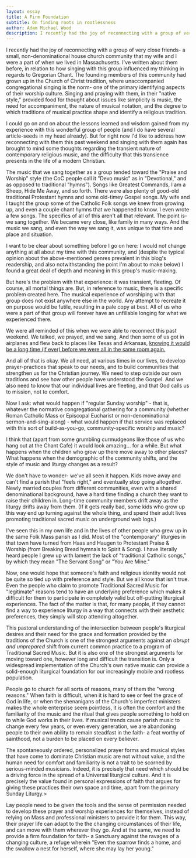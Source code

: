 ```yaml
---
layout: essay
title: A Firm Foundation
subtitle: On finding roots in rootlessness
author: Adam Michael Wood
description: I recently had the joy of reconnecting with a group of very close friends- a small, non-denominational house church community that my wife and I were a part of when we lived in Massachusetts. I've written about them before, in relation to how singing with this group influenced my thinking in regards to Gregorian Chant. The founding members of this community had grown up in the Church of Christ tradition, where unaccompanied congregational singing is the norm- one of the primary identifying aspects of their worship culture. Singing and praying with them, in their "native style," provided food for thought about issues like simplicity is music, the need for accompaniment, the nature of musical notation, and the degree to which traditions of musical practice shape and identify a religious tradition.
---
```

I recently had the joy of reconnecting with a group of very close friends- a small, non-denominational house church community that my wife and I were a part of when we lived in Massachusetts. I've written about them before, in relation to how singing with this group influenced my thinking in regards to Gregorian Chant. The founding members of this community had grown up in the Church of Christ tradition, where unaccompanied congregational singing is the norm- one of the primary identifying aspects of their worship culture. Singing and praying with them, in their "native style," provided food for thought about issues like simplicity is music, the need for accompaniment, the nature of musical notation, and the degree to which traditions of musical practice shape and identify a religious tradition.

I could go on and on about the lessons learned and wisdom gained from my experience with this wonderful group of people (and I do have several article-seeds in my head already). But for right now I'd like to address how reconnecting with them this past weekend and singing with them again has brought to mind some thoughts regarding the transient nature of contemporary religious music, and the difficulty that this transience presents in the life of a modern Christian.

The music that we sang together as a group tended toward the "Praise and Worship" style (the CoC people call it "Devo music" as in "Devotional," and as opposed to traditional "hymns"). Songs like Greatest Commands, I am a Sheep, Hide Me Away, and so forth. There were also plenty of good-old traditional Protestant hymns and some old-timey Gospel songs. My wife and I taught the group some of the Catholic Folk songs we knew from growing up, and even a couple chant hymns that we happened to know. I even wrote a few songs. The specifics of all of this aren't all that relevant. The point is- we sang together. We became very close, like family in many ways. And the music we sang, and even the way we sang it, was unique to that time and place and situation.

I want to be clear about something before I go on here: I would not change anything at all about my time with this community, and (despite the typical opinion about the above-mentioned genres prevalent in this blog's readership, and also notwithstanding the point I'm about to make below) I found a great deal of depth and meaning in this group's music-making.

But here's the problem with that experience: it was transient, fleeting. Of course, all mortal things are. But, in reference to music, there is a specific problem created here. The musical experience of worshiping with that group does not exist anywhere else in the world. Any attempt to recreate it on purpose would be futile, resulting in a pale copy at best. All of us who were a part of that group will forever have an unfillable longing for what we experienced there.

We were all reminded of this when we were able to reconnect this past weekend. We talked, we prayed, and we sang. And then some of us got in airplanes and flew back to places like Texas and Arkansas, <a href="https://github.com/adammichaelwood/adam.michael.wood_writing/blob/master/poems/reunion.txt">knowing it would be a long time (if ever) before we were all in the same room again.</a>

And all of that is okay. We all need, at various times in our lives, to develop prayer-practices that speak to our needs, and to build communities that strengthen us for the Christian journey. We need to step outside our own traditions and see how other people have understood the Gospel. And we also need to know that our individual lives are fleeting, and that God calls us to mission, not to comfort.

Now I ask: what would happen if "regular Sunday worship" - that is, whatever the normative congregational gathering for a community (whether Roman Catholic Mass or Episcopal Eucharist or non-denominational sermon-and-sing-along) - what would happen if that service was replaced with this sort of build-as-you-go, community-specific worship and music?

I think that (apart from some grumbling curmudgeons like those of us who hang out at the Chant Cafe) it would look amazing... for a while. But what happens when the children who grow up there move away to other places? What happens when the demographic of the community shifts, and the style of music and liturgy changes as a result?

We don't have to wonder- we've all seen it happen. Kids move away and can't find a parish that "feels right," and eventually stop going altogether. Newly married couples from different communities, even with a shared denominational background, have a hard time finding a church they want to raise their children in. Long-time community members drift away as the liturgy drifts away from them. (If it gets really bad, some kids who grow up this way end up turning against the whole thing, and spend their adult lives promoting traditional sacred music on underground web logs.)

I've seen this in my own life and in the lives of other people who grew up in the same Folk Mass parish as I did. Most of the "contemporary" liturgies in that town have turned from Haas and Haugen to Protestant Praise &amp; Worship (from Breaking Bread hymnals to Spirit &amp; Song). I have literally heard people I grew up with lament the lack of "traditional Catholic songs," by which they mean "The Servant Song" or "You Are Mine."

Now, one would hope that someone's faith and religious identity would not be quite so tied up with preference and style. But we all know that isn't true. Even the people who claim to promote Traditional Sacred Music for "legitimate" reasons tend to have an underlying preference which makes it difficult for them to participate in completely valid but off-putting liturgical experiences. The fact of the matter is that, for many people, if they cannot find a way to experience liturgy in a way that connects with their aesthetic preferences, they simply will stop attending altogether.

This pastoral understanding of the intersection between people's liturgical desires and their need for the grace and formation provided by the traditions of the Church is one of the strongest arguments against an <em>abrupt and unprepared</em> shift from current common practice to a program of Traditional Sacred Music. But it is also one of the strongest arguments for moving toward one, however long and difficult the transition is. Only a widespread implementation of the Church's own native music can provide a solid-enough liturgical foundation for our increasingly mobile and rootless population.

People go to church for all sorts of reasons, many of them the "wrong reasons." When faith is difficult, when it is hard to see or feel the grace of God in life, or when the shenanigans of the Church's imperfect ministers makes the whole enterprise seem pointless, it is often the comfort and the familiarity of the music and the ritual that gives people something to hold on to while God works in their lives. If musical trends cause parish music to change every few years, or even every generation, we are abandoning people to their own ability to remain steadfast in the faith- a feat worthy of sainthood, not a burden to be placed on every believer.

The spontaneously ordered, personalized prayer forms and musical styles that have come to dominate Christian music are not without value, and the human need for comfort and familiarity is not a trait to be scorned by serious-minded musicians. Indeed, it is precisely that need which should be a driving force in the spread of a Universal liturgical culture. And it is precisely the value found in personal expressions of faith that argues for giving these practices their own space and time, apart from the primary Sunday Liturgy.>

Lay people need to be given the tools and the sense of permission needed to develop these prayer and worship experiences for themselves, instead of relying on Mass and professional ministers to provide it for them. This way, their prayer life can adapt to the the changing circumstances of their life, and can move with them wherever they go. And at the same, we need to provide a firm foundation for faith- a Sanctuary against the ravages of a changing culture, a refuge wherein "Even the sparrow finds a home, and the swallow a nest for herself, where she may lay her young."